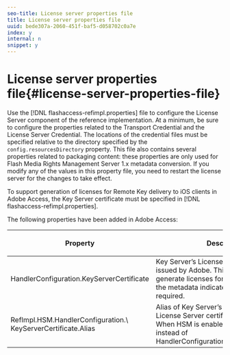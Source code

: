 ```yaml
---
seo-title: License server properties file
title: License server properties file
uuid: bede307a-2060-451f-baf5-d058702c0a7e
index: y
internal: n
snippet: y
---
```


# License server properties file{#license-server-properties-file}

Use the [!DNL flashaccess-refimpl.properties] file to configure the License Server component of the reference implementation. At a minimum, be sure to configure the properties related to the Transport Credential and the License Server Credential. The locations of the credential files must be specified relative to the directory specified by the `config.resourcesDirectory` property. This file also contains several properties related to packaging content: these properties are only used for Flash Media Rights Management Server 1.x metadata conversion. If you modify any of the values in this property file, you need to restart the license server for the changes to take effect.

To support generation of licenses for Remote Key delivery to iOS clients in Adobe Access, the Key Server certificate must be specified in [!DNL flashaccess-refimpl.properties].

The following properties have been added in Adobe Access: 

<table frame="all" colsep="1" rowsep="1" class="+ topic/table adobe-d/table " id="table_xz2_lwy_n4"> 
 <thead class="- topic/thead "> 
  <tr rowsep="1" class="- topic/row "> 
   <th colname="1" class="- topic/entry entry"> <p class="- topic/p ">Property </p> </th> 
   <th colname="2" class="- topic/entry entry"> <p class="- topic/p ">Description </p> </th> 
  </tr> 
 </thead>
 <tbody class="- topic/tbody "> 
  <tr rowsep="1" class="- topic/row "> 
   <td colname="1" class="- topic/entry "><span class="codeph"> HandlerConfiguration.KeyServerCertificate</span> </td> 
   <td colname="2" class="- topic/entry "> Key Server’s License Server Certificate, issued by Adobe. This certificate is used to generate licenses for iOS devices, when the metadata indicates that a Key Server is required. </td> 
  </tr> 
  <tr rowsep="0" class="- topic/row "> 
   <td colname="1" class="- topic/entry "><span class="codeph"> RefImpl.HSM.HandlerConfiguration.\ KeyServerCertificate.Alias</span> </td> 
   <td colname="2" class="- topic/entry ">Alias of Key Server’s Adobe-issued License Server certificate stored on HSM. When HSM is enabled, use this property instead of <span class="codeph"> HandlerConfiguration.KeyServerCertificate</span>. </td> 
  </tr> 
 </tbody> 
</table>

